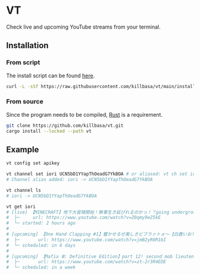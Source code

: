 # VT

Check live and upcoming YouTube streams from your terminal.

## Installation

### From script

The install script can be found [here](/install.sh).

```sh
curl -L -sSf https://raw.githubusercontent.com/killbasa/vt/main/install.sh | sh
```

### From source

Since the program needs to be compiled, [Rust](https://www.rust-lang.org/) is a requirement.

```sh
git clone https://github.com/killbasa/vt.git
cargo install --locked --path vt
```

## Example

```sh
vt config set apikey

vt channel set iori UCN5bD1YYapThOeadG7YkBOA # or aliased: vt ch set iori UCN5bD1YYapThOeadG7YkBOA
# Channel alias added: iori -> UCN5bD1YYapThOeadG7YkBOA

vt channel ls
# iori -> UCN5bD1YYapThOeadG7YkBOA

vt get iori
# [live] 【MINECRAFT】地下大冒険開始！無事生き延びれるのかっ！？going underground again:)【白鹿いおり Phase Connect】
#  ├─     url: https://www.youtube.com/watch?v=Z0qmy9eZ5kE
#  └─ started: 2 hours ago
#
# [upcoming] 【One Hand Clapping #1】響かせるぜ美しきビブラァトォ～【白鹿いおり Phase Connect】
#  ├─       url: https://www.youtube.com/watch?v=jmB2yR0R1bI
#  └─ scheduled: in 6 days
#
# [upcoming] 【Mafia Ⅲ: Definitive Edition】part 12! second mob lieutenant! on Twitch【白鹿いおり Phase Connect】
#  ├─       url: https://www.youtube.com/watch?v=zt-2r3R4EDE
#  └─ scheduled: in a week

```
